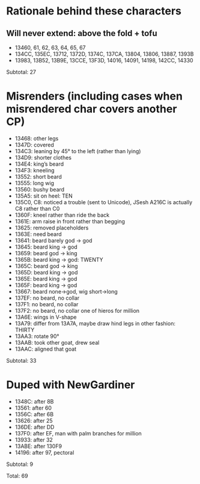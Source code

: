 ﻿# Rationale behind these characters

## Will never extend: above the fold + tofu
- 13460, 61, 62, 63, 64, 65, 67
- 134CC, 135EC, 13712, 1372D, 1374C, 137CA, 13804, 13806, 13887, 1393B
- 13983, 13B52, 13B9E, 13CCE, 13F3D, 14016, 14091, 14198, 142СС, 14330

Subtotal: 27

# Misrenders (including cases when misrendered char covers another CP)
- 13468: other legs
- 1347D: covered
- 134C3: leaning by 45° to the left (rather than lying)
- 134D9: shorter clothes
- 134E4: king’s beard
- 134F3: kneeling
- 13552: short beard
- 13555: long wig
- 13560: bushy beard
- 135A5: sit on heel: TEN
- 135C0, C8: noticed a trouble (sent to Unicode), JSesh A216C is actually C8 rather than C0
- 1360F: kneel rather than ride the back
- 1361E: arm raise in front rather than begging
- 13625: removed placeholders
- 1363E: need beard
- 13641: beard barely god → god
- 13645: beard king → god
- 13659: beard god → king
- 1365B: beard king → god: TWENTY
- 1365C: beard god → king
- 1365D: beard king → god
- 1365E: beard king → god
- 1365F: beard king → god
- 13667: beard none→god, wig short→long
- 137EF: no beard, no collar
- 137F1: no beard, no collar
- 137F2: no beard, no collar one of hieros for million
- 13A6E: wings in V-shape
- 13A79: differ from 13A7A, maybe draw hind legs in other fashion: THIRTY
- 13AA3: rotate 90°
- 13AAB: took other goat, drew seal
- 13AAC: aligned that goat

Subtotal: 33

# Duped with NewGardiner
- 1348C: after 8B
- 13561: after 60
- 1356C: after 6B
- 13626: after 25
- 136DE: after DD
- 137F0: after EF, man with palm branches for million
- 13933: after 32
- 13ABE: after 130F9
- 14196: after 97, pectoral

Subtotal: 9

Total: 69
